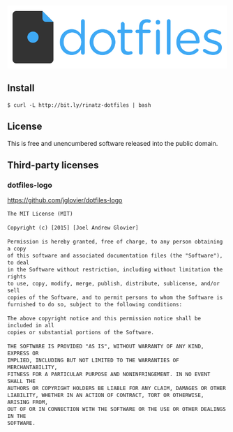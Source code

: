 <div align="center">
    <img src="dotfiles-logo.png">
</div>

## Install

    $ curl -L http://bit.ly/rinatz-dotfiles | bash

## License

This is free and unencumbered software released into the public domain.

## Third-party licenses

### dotfiles-logo

https://github.com/jglovier/dotfiles-logo

    The MIT License (MIT)

    Copyright (c) [2015] [Joel Andrew Glovier]

    Permission is hereby granted, free of charge, to any person obtaining a copy
    of this software and associated documentation files (the "Software"), to deal
    in the Software without restriction, including without limitation the rights
    to use, copy, modify, merge, publish, distribute, sublicense, and/or sell
    copies of the Software, and to permit persons to whom the Software is
    furnished to do so, subject to the following conditions:

    The above copyright notice and this permission notice shall be included in all
    copies or substantial portions of the Software.

    THE SOFTWARE IS PROVIDED "AS IS", WITHOUT WARRANTY OF ANY KIND, EXPRESS OR
    IMPLIED, INCLUDING BUT NOT LIMITED TO THE WARRANTIES OF MERCHANTABILITY,
    FITNESS FOR A PARTICULAR PURPOSE AND NONINFRINGEMENT. IN NO EVENT SHALL THE
    AUTHORS OR COPYRIGHT HOLDERS BE LIABLE FOR ANY CLAIM, DAMAGES OR OTHER
    LIABILITY, WHETHER IN AN ACTION OF CONTRACT, TORT OR OTHERWISE, ARISING FROM,
    OUT OF OR IN CONNECTION WITH THE SOFTWARE OR THE USE OR OTHER DEALINGS IN THE
    SOFTWARE.
